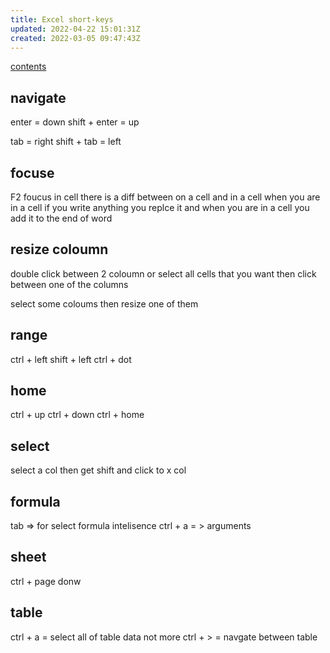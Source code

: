 ```yaml
---
title: Excel short-keys
updated: 2022-04-22 15:01:31Z
created: 2022-03-05 09:47:43Z
---
```


[contents](../../Pr%20summary/Excel/_contents.md)


## navigate
enter = down
shift + enter = up

tab = right
shift + tab = left


## focuse
F2 foucus in cell
there is a diff between on a cell and in a cell
when you are in a cell if you write anything you replce it and when you are in a cell you add it to the end of word

## resize coloumn
double click between 2 coloumn
or
select all cells that you want then click between one of the columns

select some coloums then resize one of them

## range
ctrl + left
shift + left
ctrl + dot

## home
ctrl + up
ctrl + down
ctrl + home

## select
select a col then get shift and click to x col


## formula
tab => for select formula intelisence
ctrl + a = > arguments

## sheet
ctrl + page donw


## table
ctrl + a = select all of table data not more
ctrl + > = navgate between table


